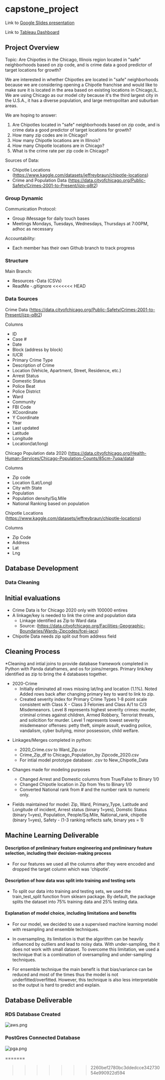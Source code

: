 # capstone_project

Link to [Google Slides presentation](https://docs.google.com/presentation/d/1pk2vo9F5P8zRDAE08-awe8mJJhPhlngZq-S5-RuwvW4/edit?usp=sharing)

Link to [Tableau Dashboard](https://public.tableau.com/views/MetroChicagoChipotlevsCrime/MetroChicagoChipotlevs_Crime?:language=en-US&:display_count=n&:origin=viz_share_link)

## Project Overview

Topic: Are Chipotles in the Chicago, Illinois region located in "safe" neighborhoods based on zip code, and is crime data a good predictor of target locations for growth?

We are interested in whether Chipotles are located in "safe" neighborhoods because we are considering opening a Chipotle franchise and would like to make sure it is located in the area based on existing locations in Chicago,IL. We are using Chicago as our model city because it's the third largest city in the U.S.A., it has a diverse population, and large metropolitan and suburban areas.

We are hoping to answer:

1. Are Chipotles located in "safe" neighborhoods based on zip code, and is crime data a good predictor of target locations for growth?
2. How many zip codes are in Chicago?
3. How many Chipotle locations are in Illinois? 
4. How many Chipotle locations are in Chicago?
5. What is the crime rate per zip code in Chicago?



Sources of Data:

* Chipotle Locations (https://www.kaggle.com/datasets/jeffreybraun/chipotle-locations)
* Crime and Population Data (https://data.cityofchicago.org/Public-Safety/Crimes-2001-to-Present/ijzp-q8t2)

### Group Dynamic

Communication Protocol:
* Group iMessage for daily touch bases
* Meetings Mondays, Tuesdays, Wednesdays, Thursdays at 7:00PM, adhoc as necessary 

Accountability:
* Each member has their own Github branch to track progress

### Structure 

Main Branch: 
- Resources
  -Data (CSVs)
- ReadMe
-.gitignore 
<<<<<<< HEAD

### Data Sources 

Crime Data  (https://data.cityofchicago.org/Public-Safety/Crimes-2001-to-Present/ijzp-q8t2)

Columns 
* ID
* Case #
* Date
* Block (address by block)
* IUCR
* Primary Crime Type
* Description of Crime
* Location (Vehicle, Apartment, Street, Residence, etc.)
* Arrest Status
* Domestic Status
* Police Beat
* Police District
* Ward
* Community
* FBI Code
* XCoordinate
* Y Coordinate
* Year
* Last updated
* Latitude 
* Longitude
* Location(lat/long)

Chicago Population data 2020 (https://data.cityofchicago.org/Health-Human-Services/Chicago-Population-Counts/85cm-7uqa/data)

Columns 
* Zip code 
* Location (Lat/Long)
* City with State
* Population
* Population density/Sq.Mile
* National Ranking based on population
    

Chipotle Locations (https://www.kaggle.com/datasets/jeffreybraun/chipotle-locations)

Columns 
* Zip Code
* Address
* Lat
* Lng 

## Database Development

### Data Cleaning 
## Initial evaluations
  - Crime Data is for Chicago 2020 only with 100000 entires
  - A linkage/key is needed to link the crime and population data
    -  Linkage identified as Zip to Ward data
    -  Source: (https://data.cityofchicago.org/Facilities-Geographic-Boundaries/Wards-Zipcodes/fcei-jacx)  
  - Chipotle Data needs zip split out from address field
## Cleaning Process

*Cleaning and intial joins to provide database framework completed in Python with Panda dataframes, and os for joins/merges.  Primary link/key identified as zip to bring the 4 databases together.
  - 2020-Crime
    - Initially eliminated all rows missing lat/lng and location (1.1%).  Noted Added rows back after changing primary key to ward to link to zip.
    - Created severity index for Primary Crime Types
       1-8 point scale consistent with Class X - Class 3 Felonies and Class A/1 to C/3 Misdemeanors. Level 8 represents highest severity crimes: murder, criminal crimes against children, Armed Robbery, Terrorist threats, and solicition for murder. Level 1 represents lowest severity misdemeanor offenses: petty theft, simple assult, evading police, vandalism, cyber bullying, minor possession, child welfare.
   

* Linkages/Merges completed in python:
  - 2020_Crime.csv to Ward_Zip.csv
  - Crime_Zip_df to Chicago_Population_by Zipcode_2020.csv
  - For intial model prototype database: .csv to New_Chipotle_Data

* Changes made for modeling purposes
  - Changed Arrest and Domestic columns from True/False to Binary 1/0
  - Changed Chipotle location in Zip from Yes to Binary 1/0
  - Converted National rank from # and the number rank to numeric only.

* Fields maintained for model: Zip, Ward, Primary_Type, Latitude and Longitude of incident, Arrest status (binary 1=yes), Domstic Status (binary 1=yes), Population, People/Sq.Mile, National_rank, chipotle (binary 1=yes), Safety - (1-3 ranking reflects safe, binary yes = 1) 
     
##
## Machine Learning Deliverable 
#### Description of preliminary feature engineering and preliminary feature selection, including their decision-making process 

* For our features we used all the columns after they were encoded and dropped the target column which was 'chipotle'.
 
#### Description of how data was split into training and testing sets 

* To split our data into training and testing sets, we used the train_test_split function from sklearn package. By default, the package splits the dataset into 75% training data and 25% testing data.

#### Explanation of model choice, including limitations and benefits

* For our model, we decided to use a supervised machine learning model with resampling and ensemble techniques.  

* In oversampling, its limitation is that the algorithm can be heavily influenced by outliers and lead to noisy data. With under-sampling, the it does not work with small dataset. To overcome this limitation, we used a technique that is a combination of oversampling and under-sampling techniques.  

* For ensemble technique the main benefit is that bias/variance can be reduced and most of the times thus the model is not underfitted/overfitted. However, this technique is also less interpretable so the output is hard to predict and explain.

## Database Deliverable

### RDS Database Created
![aws.png](Resources/aws.png)


### PostGres Connected Database
![pga.png](Resources/pga.png)










=======
>>>>>>> 2260bef2780bc3ddedcce34273054e990922d594
